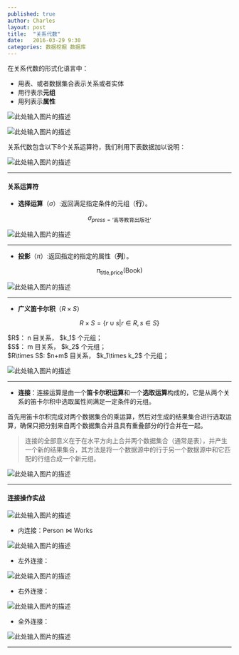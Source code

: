 ```yaml
---
published: true
author: Charles
layout: post
title:  "关系代数"
date:   2016-03-29 9:30
categories: 数据挖掘 数据库
---
```


在关系代数的形式化语言中：

- 用表、或者数据集合表示关系或者实体
- 用行表示**元组**
- 用列表示**属性**

![此处输入图片的描述][1]

![此处输入图片的描述][2]

关系代数包含以下8个关系运算符，我们利用下表数据加以说明：

![此处输入图片的描述][3]


----------

#### 关系运算符

- **选择运算**（$\sigma$）:返回满足指定条件的元组（**行**）。

$$\sigma_{press=\text{‘高等教育出版社’}}$$

![此处输入图片的描述][4]


----------


- **投影**（$\pi$）:返回指定的指定的属性（**列**）。

$$\pi_{\text{title,price}}(\text{Book})$$

![此处输入图片的描述][5]


----------


- **广义笛卡尔积**（$R\times S$）

$$R \times S = \{r \cup s| r \in R, s \in S\}$$

<div class="inline_list">
$R$： n 目关系， $k_1$ 个元组；    <br> 
$S$： m 目关系， $k_2$ 个元组；        <br> 
$R\times S$: $n+m$ 目关系， $k_1\times k_2$ 个元组；  
</div>

![此处输入图片的描述][6]

----------

- **连接**：连接运算是由一个**笛卡尔积运算**和一个**选取运算**构成的，它是从两个关系的笛卡尔积中选取属性间满足一定条件的元组。

<div class="inline_list">
首先用笛卡尔积完成对两个数据集合的乘运算，然后对生成的结果集合进行选取运算，确保只把分别来自两个数据集合并且具有重叠部分的行合并在一起。
</div>

> 连接的全部意义在于在水平方向上合并两个数据集合（通常是表），并产生一个新的结果集合，其方法是将一个数据源中的行于另一个数据源中和它匹配的行组合成一个新元组。

![此处输入图片的描述][7]

----------

#### 连接操作实战

![此处输入图片的描述][8]

- 内连接：$\text{Person} \bowtie \text{Works}$

![此处输入图片的描述][9]

- 左外连接：

![此处输入图片的描述][10]

- 右外连接：

![此处输入图片的描述][11]

- 全外连接：

![此处输入图片的描述][12]

----------


  [1]: http://7xjbdi.com1.z0.glb.clouddn.com/database_2.png?imageView2/2/w/400
  [2]: http://7xjbdi.com1.z0.glb.clouddn.com/database_math.png?imageView2/2/w/300
  [3]: http://7xjbdi.com1.z0.glb.clouddn.com/database_1.png
  [4]: http://7xjbdi.com1.z0.glb.clouddn.com/database_3.png?imageView2/2/w/400
  [5]: http://7xjbdi.com1.z0.glb.clouddn.com/databse_4.png?imageView2/2/w/250
  [6]: http://7xjbdi.com1.z0.glb.clouddn.com/database_5.png?imageView2/2/w/300
  [7]: http://7xjbdi.com1.z0.glb.clouddn.com/database_7.png
  [8]: http://7xjbdi.com1.z0.glb.clouddn.com/connection_1.png?imageView2/2/w/400
  [9]: http://7xjbdi.com1.z0.glb.clouddn.com/connection_2.png?imageView2/2/w/350
  [10]: http://7xjbdi.com1.z0.glb.clouddn.com/connection_3.png?imageView2/2/w/350
  [11]: http://7xjbdi.com1.z0.glb.clouddn.com/connection_4.png?imageView2/2/w/350
  [12]: http://7xjbdi.com1.z0.glb.clouddn.com/connection_5.png?imageView2/2/w/350